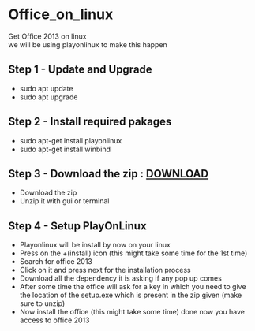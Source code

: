 # Office_on_linux
Get Office 2013 on linux
<br>
we will be using playonlinux to make this happen
## Step 1 - Update and Upgrade
  * sudo apt update
  * sudo apt upgrade
## Step 2 - Install required pakages
  * sudo apt-get install playonlinux
  * sudo apt-get install winbind
## Step 3 - Download the zip : <a href="https://tinyurl.com/officer2013">DOWNLOAD</a>
  * Download the zip
  * Unzip it with gui or terminal
## Step 4 - Setup PlayOnLinux
  * Playonlinux will be install by now on your linux
  * Press on the +(install) icon (this might take some time for the 1st time)
  * Search for office 2013 
  * Click on it and press next for the installation process
  * Download all the dependency it is asking if any pop up comes
  * After some time the office will ask for a key in which you need to give the location of the setup.exe which is present in the zip given (make sure to unzip)
  * Now install the office (this might take some time)
  done now you have access to office 2013
  
  

